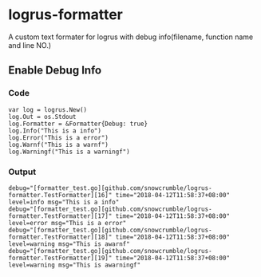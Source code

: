 # logrus-formatter
A custom text formater for logrus with debug info(filename, function name and line NO.)
## Enable Debug Info
### Code
```
var log = logrus.New()
log.Out = os.Stdout
log.Formatter = &Formatter{Debug: true}
log.Info("This is a info")
log.Error("This is a error")
log.Warnf("This is a warnf")
log.Warningf("This is a warningf")
```
### Output
```
debug="[formatter_test.go][github.com/snowcrumble/logrus-formatter.TestFormatter][16]" time="2018-04-12T11:58:37+08:00" level=info msg="This is a info"
debug="[formatter_test.go][github.com/snowcrumble/logrus-formatter.TestFormatter][17]" time="2018-04-12T11:58:37+08:00" level=error msg="This is a error"
debug="[formatter_test.go][github.com/snowcrumble/logrus-formatter.TestFormatter][18]" time="2018-04-12T11:58:37+08:00" level=warning msg="This is awarnf"
debug="[formatter_test.go][github.com/snowcrumble/logrus-formatter.TestFormatter][19]" time="2018-04-12T11:58:37+08:00" level=warning msg="This is awarningf"
```
